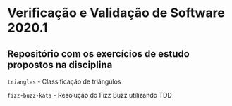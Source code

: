 # Verificação e Validação de Software 2020.1

## Repositório com os exercícios de estudo propostos na disciplina

`triangles` - Classificação de triângulos

`fizz-buzz-kata` - Resolução do Fizz Buzz utilizando TDD
